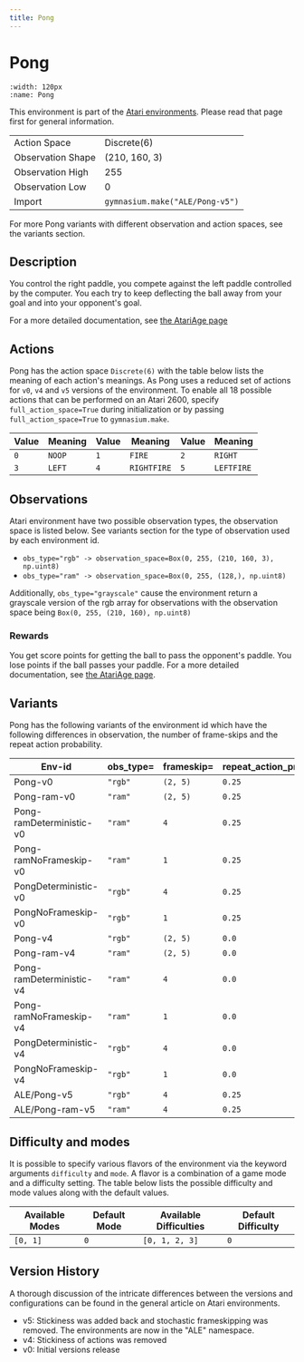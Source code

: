 ```yaml
---
title: Pong
---
```


# Pong

```{figure} ../../_static/videos/atari/pong.gif
:width: 120px
:name: Pong
```

This environment is part of the <a href='..'>Atari environments</a>. Please read that page first for general information.

|   |   |
|---|---|
| Action Space | Discrete(6) |
| Observation Shape | (210, 160, 3) |
| Observation High | 255 |
| Observation Low | 0  |
| Import | `gymnasium.make("ALE/Pong-v5")` |

For more Pong variants with different observation and action spaces, see the variants section.

## Description

You control the right paddle, you compete against the left paddle controlled by the computer. You each try to keep deflecting the ball away from your goal and into your opponent's goal.

For a more detailed documentation, see [the AtariAge page](https://atariage.com/manual_html_page.php?SoftwareLabelID=587)

## Actions

Pong has the action space `Discrete(6)` with the table below lists the meaning of each action's meanings.
As Pong uses a reduced set of actions for `v0`, `v4` and `v5` versions of the environment.
To enable all 18 possible actions that can be performed on an Atari 2600, specify `full_action_space=True` during
initialization or by passing `full_action_space=True` to `gymnasium.make`.

| Value   | Meaning   | Value   | Meaning     | Value   | Meaning    |
|---------|-----------|---------|-------------|---------|------------|
| `0`     | `NOOP`    | `1`     | `FIRE`      | `2`     | `RIGHT`    |
| `3`     | `LEFT`    | `4`     | `RIGHTFIRE` | `5`     | `LEFTFIRE` |

## Observations

Atari environment have two possible observation types, the observation space is listed below.
See variants section for the type of observation used by each environment id.

- `obs_type="rgb" -> observation_space=Box(0, 255, (210, 160, 3), np.uint8)`
- `obs_type="ram" -> observation_space=Box(0, 255, (128,), np.uint8)`

Additionally, `obs_type="grayscale"` cause the environment return a grayscale version of the rgb array for observations with the observation space being `Box(0, 255, (210, 160), np.uint8)`
### Rewards

You get score points for getting the ball to pass the opponent's paddle. You lose points if the ball passes your paddle.
For a more detailed documentation, see [the AtariAge page](https://atariage.com/manual_html_page.php?SoftwareLabelID=587).

## Variants

Pong has the following variants of the environment id which have the following differences in observation,
the number of frame-skips and the repeat action probability.

| Env-id                   | obs_type=   | frameskip=   | repeat_action_probability=   |
|--------------------------|-------------|--------------|------------------------------|
| Pong-v0                  | `"rgb"`     | `(2, 5)`     | `0.25`                       |
| Pong-ram-v0              | `"ram"`     | `(2, 5)`     | `0.25`                       |
| Pong-ramDeterministic-v0 | `"ram"`     | `4`          | `0.25`                       |
| Pong-ramNoFrameskip-v0   | `"ram"`     | `1`          | `0.25`                       |
| PongDeterministic-v0     | `"rgb"`     | `4`          | `0.25`                       |
| PongNoFrameskip-v0       | `"rgb"`     | `1`          | `0.25`                       |
| Pong-v4                  | `"rgb"`     | `(2, 5)`     | `0.0`                        |
| Pong-ram-v4              | `"ram"`     | `(2, 5)`     | `0.0`                        |
| Pong-ramDeterministic-v4 | `"ram"`     | `4`          | `0.0`                        |
| Pong-ramNoFrameskip-v4   | `"ram"`     | `1`          | `0.0`                        |
| PongDeterministic-v4     | `"rgb"`     | `4`          | `0.0`                        |
| PongNoFrameskip-v4       | `"rgb"`     | `1`          | `0.0`                        |
| ALE/Pong-v5              | `"rgb"`     | `4`          | `0.25`                       |
| ALE/Pong-ram-v5          | `"ram"`     | `4`          | `0.25`                       |

## Difficulty and modes

It is possible to specify various flavors of the environment via the keyword arguments `difficulty` and `mode`.
A flavor is a combination of a game mode and a difficulty setting. The table below lists the possible difficulty and mode values
along with the default values.

| Available Modes   | Default Mode   | Available Difficulties   | Default Difficulty   |
|-------------------|----------------|--------------------------|----------------------|
| `[0, 1]`          | `0`            | `[0, 1, 2, 3]`           | `0`                  |

## Version History

A thorough discussion of the intricate differences between the versions and configurations can be found in the general article on Atari environments.

* v5: Stickiness was added back and stochastic frameskipping was removed. The environments are now in the "ALE" namespace.
* v4: Stickiness of actions was removed
* v0: Initial versions release
